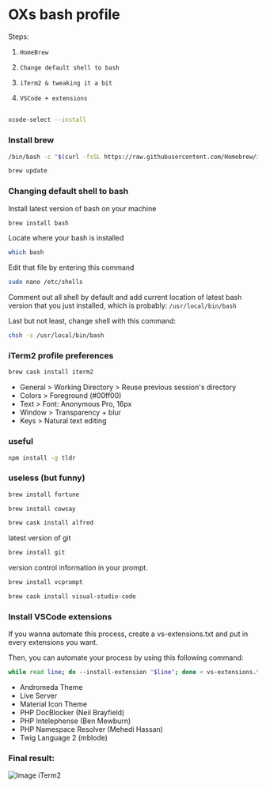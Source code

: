 # OXs bash profile

Steps: 
1. `HomeBrew`

2. `Change default shell to bash`

3. `iTerm2 & tweaking it a bit`

4. `VSCode + extensions`

## 
```bash
xcode-select --install
```

### Install brew ###

```bash
/bin/bash -c "$(curl -fsSL https://raw.githubusercontent.com/Homebrew/install/master/install.sh)"
```
```bash
brew update
```

### Changing default shell to bash

Install latest version of bash on your machine
```bash
brew install bash
```

Locate where your bash is installed
```bash
which bash
```

Edit that file by entering this command
```bash
sudo nano /etc/shells
```

Comment out all shell by default and add current location of latest bash version that you just installed, which is probably:
`/usr/local/bin/bash`

Last but not least, change shell with this command:
```bash
chsh -s /usr/local/bin/bash
```

### iTerm2 profile preferences
```bash
brew cask install iterm2
```
* General > Working Directory > Reuse previous session's directory
* Colors > Foreground (#00ff00)
* Text > Font: Anonymous Pro, 16px
* Window > Transparency + blur 
* Keys > Natural text editing

### useful

```bash
npm install -g tldr
```

### useless (but funny)
```bash
brew install fortune
```
```bash
brew install cowsay
```
```bash
brew cask install alfred
```
latest version of git
```bash
brew install git
```
version control information in your prompt.
```bash
brew install vcprompt
```

```bash
brew cask install visual-studio-code
```

### Install VSCode extensions

If you wanna automate this process, create a vs-extensions.txt and put in every extensions you want. 

Then, you can automate your process by using this following command:
```bash
while read line; do --install-extension "$line"; done < vs-extensions.txt
```
* Andromeda Theme
* Live Server
* Material Icon Theme
* PHP DocBlocker (Neil Brayfield)
* PHP Intelephense (Ben Mewburn)
* PHP Namespace Resolver (Mehedi Hassan)
* Twig Language 2 (mblode)

### Final result: 
![Image iTerm2](https://lh3.googleusercontent.com/YNrZDkuK7Gz2Vs1nTRTEoI6NpNg-51Opoe0LIa7jmDWN5rmMlcNnvhl1qDyjPoAvm6kdH7gp7FOE2mWQkPtOkdRq4cT5NnZSGGTug8oKh0HWQSwFg-wodLABr4b7HHZYiMNzBWi12S4MU9iwU-6IVaPm8tkt2ugn5cZKMkax8XEwNIZs9-Nr-WfbB48xAMBHH6M26Y7Acd2JKlWt752zmtdgYLXkj_PnspZR94mpkzx0AufdlJLQEnelVLmucT75Vjp_gsCsll_asGrY8qtMOEOADuWqfHU1XDVkrG7YWAwuF00UjWf24C_siZw2gGbyvCgR17NVHK8kpvwSFxSxNIMnC1eRDMhnV8Vfg2Hz3TyH1Oh6J4aGmjP3Nt_5Ut4bsfV413QZpi8WrMgUwwVOy3trhsg1K3rjghQ1vB4bhp5xIwnTCu1V5xgDNuZgJQ08zeXZMeQenTQTBR2avIdYYypiiYLeFcDOPNEzLgb2oxGdcxrKOO-yZsmT44vG-7yFvENL4NLd06dc5YR-D7e9b9cjIuOSNzaGl6hvyr3CmhgkhSbpf_TEnXm_kLaSRBUgw7w-3H7aeBExICQmUYRnM-si1EJQzetRMTCaNhP_uWzL7uWlkNhFr55G7YJmjmmYaEW0yyR3aJ_Pkm2OD2rjzsNW57i3MorUgkWtRRoppEe0tzAO_wfj9ddlVU4PSA=w1456-h848-no?authuser=0)
